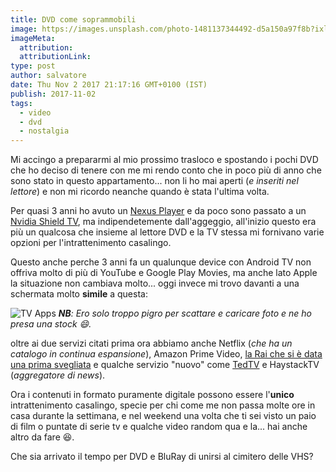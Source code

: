 ```yaml
---
title: DVD come soprammobili
image: https://images.unsplash.com/photo-1481137344492-d5a150a97f8b?ixlib=rb-0.3.5&q=80&fm=jpg&crop=entropy&cs=tinysrgb&w=1080&fit=max&s=fe51531f09a4f2cb1b4e0bd56dce9511
imageMeta:
  attribution:
  attributionLink:
type: post
author: salvatore
date: Thu Nov 2 2017 21:17:16 GMT+0100 (IST)
publish: 2017-11-02
tags:
  - video
  - dvd
  - nostalgia
---
```


Mi accingo a prepararmi al mio prossimo trasloco e spostando i pochi DVD che ho deciso di tenere con me mi rendo conto che in poco più di anno che sono stato in questo appartamento... <!-- more --> non li ho mai aperti (*e inseriti nel lettore*) e non mi ricordo neanche quando è stata l'ultima volta.

Per quasi 3 anni ho avuto un [Nexus Player](https://www.asus.com/us/Home-Entertainment/Nexus_Player/) e da poco sono passato a un [Nvidia Shield TV](https://www.nvidia.com/en-us/shield/shield-tv/), ma indipendetemente dall'aggeggio, all'inizio questo era più un qualcosa che insieme al lettore DVD e la TV stessa mi fornivano varie opzioni per l'intrattenimento casalingo.

Questo anche perche 3 anni fa un qualunque device con Android TV non offriva molto di più di YouTube e Google Play Movies, ma anche lato Apple la situazione non cambiava molto... oggi invece mi trovo davanti a una schermata molto **simile** a questa:

![TV Apps](https://www.android.com/static/2016/img/tv/lessbrowsing.jpg)
***NB**: Ero solo troppo pigro per scattare e caricare foto e ne ho presa una stock 😄.*

oltre ai due servizi citati prima ora abbiamo anche Netflix (*che ha un catalogo in continua espansione*), Amazon Prime Video, [la Rai che si è data una prima svegliata](http://www.salvatorelaisa.me/2017/03/23/la-rai-ha-finalmente-capito-da-che-parte-deve-andare/) e qualche servizio "nuovo" come [TedTV](https://www.ted.com/) e HaystackTV (*aggregatore di news*). 

Ora i contenuti in formato puramente digitale possono essere l'**unico** intrattenimento casalingo, specie per chi come me non passa molte ore in casa durante la settimana, e nel weekend una volta che ti sei visto un paio di film o puntate di serie tv e qualche video random qua e la... hai anche altro da fare 😆.

Che sia arrivato il tempo per DVD e BluRay di unirsi al cimitero delle VHS?

